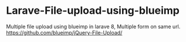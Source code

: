 # Larave-File-upload-using-blueimp
Multiple file upload using blueimp in larave 8, Multiple form on same url.
https://github.com/blueimp/jQuery-File-Upload/

